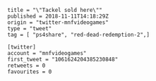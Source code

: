```
title = "\"Tackel sold here\""
published = 2018-11-11T14:18:29Z
origin = "twitter-mnfvideogames"
type = "tweet"
tag = [ "ps4share", "red-dead-redemption-2",]

[twitter]
account = "mnfvideogames"
first_tweet = "1061624204385230848"
retweets = 0
favourites = 0
```

<p class='image'><img src='https://mnf.m17s.net/2018/11/11/DrulldcW4AMA2fl.jpg' alt=''></p>

